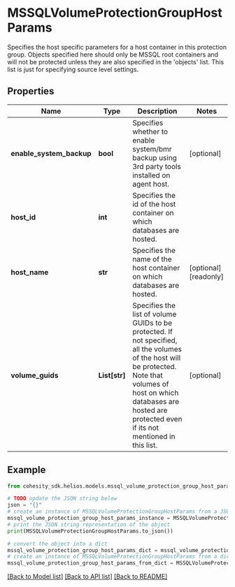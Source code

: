 # MSSQLVolumeProtectionGroupHostParams

Specifies the host specific parameters for a host container in this protection group. Objects specified here should only be MSSQL root containers and will not be protected unless they are also specified in the 'objects' list. This list is just for specifying source level settings.

## Properties

Name | Type | Description | Notes
------------ | ------------- | ------------- | -------------
**enable_system_backup** | **bool** | Specifies whether to enable system/bmr backup using 3rd party tools installed on agent host. | [optional] 
**host_id** | **int** | Specifies the id of the host container on which databases are hosted. | 
**host_name** | **str** | Specifies the name of the host container on which databases are hosted. | [optional] [readonly] 
**volume_guids** | **List[str]** | Specifies the list of volume GUIDs to be protected. If not specified, all the volumes of the host will be protected. Note that volumes of host on which databases are hosted are protected even if its not mentioned in this list. | [optional] 

## Example

```python
from cohesity_sdk.helios.models.mssql_volume_protection_group_host_params import MSSQLVolumeProtectionGroupHostParams

# TODO update the JSON string below
json = "{}"
# create an instance of MSSQLVolumeProtectionGroupHostParams from a JSON string
mssql_volume_protection_group_host_params_instance = MSSQLVolumeProtectionGroupHostParams.from_json(json)
# print the JSON string representation of the object
print(MSSQLVolumeProtectionGroupHostParams.to_json())

# convert the object into a dict
mssql_volume_protection_group_host_params_dict = mssql_volume_protection_group_host_params_instance.to_dict()
# create an instance of MSSQLVolumeProtectionGroupHostParams from a dict
mssql_volume_protection_group_host_params_from_dict = MSSQLVolumeProtectionGroupHostParams.from_dict(mssql_volume_protection_group_host_params_dict)
```
[[Back to Model list]](../README.md#documentation-for-models) [[Back to API list]](../README.md#documentation-for-api-endpoints) [[Back to README]](../README.md)



